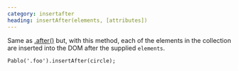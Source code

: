 ```yaml
---
category: insertafter
heading: insertAfter(elements, [attributes])
---
```


Same as [.after()](/api/after) but, with this method, each of the elements in the collection are inserted into the DOM after the supplied `elements`.

    Pablo('.foo').insertAfter(circle);